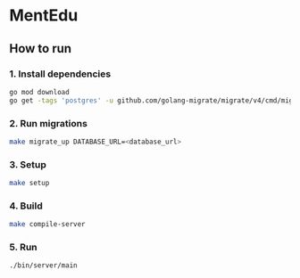 # MentEdu

## How to run
### 1. Install dependencies
```bash
go mod download
go get -tags 'postgres' -u github.com/golang-migrate/migrate/v4/cmd/migrate
```

### 2. Run migrations
```bash
make migrate_up DATABASE_URL=<database_url>
```

### 3. Setup
```bash
make setup
```

### 4. Build
```bash
make compile-server
```

### 5. Run
```bash
./bin/server/main
```
